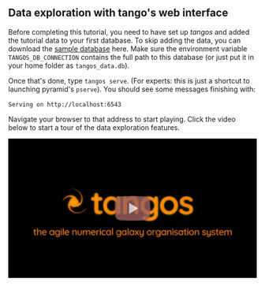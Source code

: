 Data exploration with tango's web interface
-------------------------------------------


Before completing this tutorial, you need to have set up _tangos_ and added the 
tutorial data to your first database. To skip adding the data, you can download the
[sample database](http://www.star.ucl.ac.uk/~app/tangos/tangos_data.db) here. Make sure the environment variable `TANGOS_DB_CONNECTION` 
contains the full path to this database (or just put it in your home folder as
`tangos_data.db`). 

Once that's done, type `tangos serve`. (For experts: this is just a shortcut to launching pyramid's
`pserve`). You should see some messages finishing with:
 
```
Serving on http://localhost:6543
```

Navigate your browser to that address to start playing. Click the video below to start a
tour of the data exploration features.

[![Tangos and its web server](images/video_play.png)](https://www.youtube.com/watch?v=xHyzJmNsVMw)
